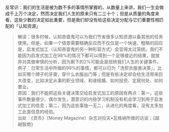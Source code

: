 反常识：我们的生活是被为数不多的事情所掌握的，从数量上来讲，我们一生会做成千上万个决定，然而决定我们人生的原来只有二三十个；但是从质量的角度来看，这些少数的决定如此重要，但是我们却没有给这些决定分配与它们重要性相匹配的「认知资源」    
>解读：很多时候，认知吝啬鬼可以为我们节省很多认知资源以备其他的任务使用，但是，如果一个情景需要精确反应而不仅仅是一个快速、粗略的回应是，启发式加工（认知吝啬鬼的另一种形容方式）会显得太过笼统。我们不能因为启发式加工在98%的情况下都可以得到一个足够接近的结果，就放弃对其做审慎的分析，因为剩下的2%可能会是扭转我们人生的关键事件。  
>例子：日常生活中所做的99%的事情，都可以归为「洗熨衣服类决策」，比如买哪个牌子的牙膏，穿什么衣服出门等；但是有些决定却会给生活带来巨大改变，比如决定从事的职业领域、和谁结婚、如何投资、定居何处、如何置业。  
>原因：我们不能把这些关键决策交给启发式加工的原因有两点：第一，这些事件数量很少、偶尔发生，潜意识的内隐学习机制没有机会学习到用于启发式加工的信息；第二，因为这些事独一无二，从进化的角度看，没有太多加工此类信息的经验。  
>出处：《货币》（Money Magazine）杂志对拉夫•瓦格纳所做的访谈；《超越智商》
